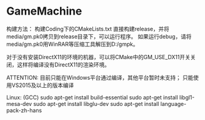 # GameMachine

构建方法：
构建Coding下的CMakeLists.txt
直接构建release，并将media/gm.pk0拷贝到release目录下，可以运行程序。
如果运行debug，请将media/gm.pk0用WinRAR等压缩工具解压到D:/gmpk。

对于没有安装DirectX11的环境的机器，可以将CMake中的GM_USE_DX11开关关闭，这样将编译没有DirectX11的渲染环境。

ATTENTION:
目前只能在Windows平台通过编译，其他平台暂时未支持；
只能使用VS2015及以上的版本编译

Linux: (GCC)
sudo apt-get install build-essential
sudo apt-get install libgl1-mesa-dev
sudo apt-get install libglu-dev
sudo apt-get install language-pack-zh-hans